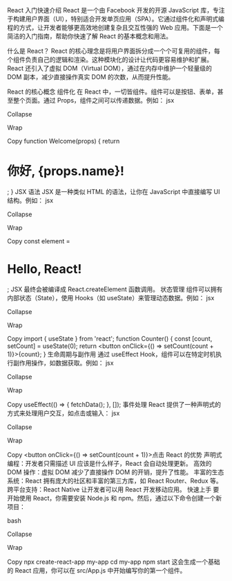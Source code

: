 React 入门快速介绍
React 是一个由 Facebook 开发的开源 JavaScript 库，专注于构建用户界面（UI），特别适合开发单页应用（SPA）。它通过组件化和声明式编程的方式，让开发者能够更高效地创建复杂且交互性强的 Web 应用。下面是一个简洁的入门指南，帮助你快速了解 React 的基本概念和用法。

什么是 React？
React 的核心理念是将用户界面拆分成一个个可复用的组件，每个组件负责自己的逻辑和渲染。这种模块化的设计让代码更容易维护和扩展。React 还引入了虚拟 DOM（Virtual DOM），通过在内存中维护一个轻量级的 DOM 副本，减少直接操作真实 DOM 的次数，从而提升性能。

React 的核心概念
组件化
在 React 中，一切皆组件。组件可以是按钮、表单，甚至整个页面。通过 Props，组件之间可以传递数据。例如：
jsx

Collapse

Wrap

Copy
function Welcome(props) {
  return <h1>你好, {props.name}!</h1>;
}
JSX 语法
JSX 是一种类似 HTML 的语法，让你在 JavaScript 中直接编写 UI 结构。例如：
jsx

Collapse

Wrap

Copy
const element = <h1>Hello, React!</h1>;
JSX 最终会被编译成 React.createElement 函数调用。
状态管理
组件可以拥有内部状态（State），使用 Hooks（如 useState）来管理动态数据。例如：
jsx

Collapse

Wrap

Copy
import { useState } from 'react';
function Counter() {
  const [count, setCount] = useState(0);
  return <button onClick={() => setCount(count + 1)}>{count}</button>;
}
生命周期与副作用
通过 useEffect Hook，组件可以在特定时机执行副作用操作，如数据获取。例如：
jsx

Collapse

Wrap

Copy
useEffect(() => {
  fetchData();
}, []);
事件处理
React 提供了一种声明式的方式来处理用户交互，如点击或输入：
jsx

Collapse

Wrap

Copy
<button onClick={() => setCount(count + 1)}>点击</button>
React 的优势
声明式编程：开发者只需描述 UI 应该是什么样子，React 会自动处理更新。
高效的 DOM 操作：虚拟 DOM 减少了直接操作 DOM 的开销，提升了性能。
丰富的生态系统：React 拥有庞大的社区和丰富的第三方库，如 React Router、Redux 等。
跨平台支持：React Native 让开发者可以用 React 开发移动应用。
快速上手
要开始使用 React，你需要安装 Node.js 和 npm。然后，通过以下命令创建一个新项目：

bash

Collapse

Wrap

Copy
npx create-react-app my-app
cd my-app
npm start
这会生成一个基础的 React 应用，你可以在 src/App.js 中开始编写你的第一个组件。

